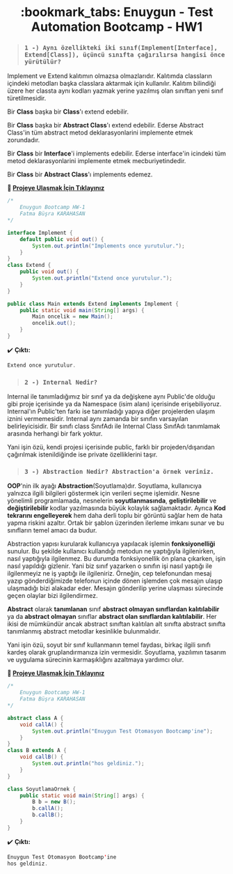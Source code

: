  
 <h1 align="center"> :bookmark_tabs: Enuygun - Test Automation Bootcamp - HW1 </h1>
 
> ###  ``` 1 -) Aynı özellikteki iki sınıf(Implement[Interface], Extend[Class]), üçüncü sınıfta çağırılırsa hangisi önce yürütülür? ```

Implement ve Extend kalıtımın olmazsa olmazlarıdır. Kalıtımda classların içindeki metodları başka classlara aktarmak için kullanılır. Kalıtım bilindiği üzere her classta aynı kodları yazmak yerine yazılmış olan sınıftan yeni sınıf türetilmesidir.
  
Bir **Class** başka bir **Class**'ı extend edebilir.

Bir **Class** başka bir **Abstract Class**'ı extend edebilir. Ederse Abstract Class'in tüm abstract metod deklarasyonlarini implemente etmek zorundadır.

Bir **Class** bir **Interface**'i implements edebilir. Ederse interface'in icindeki tüm metod deklarasyonlarini implemente etmek mecburiyetindedir.

Bir **Class** bir **Abstract Class**'ı implements edemez.

**:link: [Projeye Ulaşmak İçin Tıklayınız](https://github.com/enuygun-test-automation-bootcamp/homework1-fbusrakarahasan/ImplementExtend)**

```java
/*
    Enuygun Bootcamp HW-1
    Fatma Büşra KARAHASAN
*/

interface Implement {
    default public void out() {
        System.out.println("Implements once yurutulur.");
    }
}
class Extend {
    public void out() {
        System.out.println("Extend once yurutulur.");
    }
}

public class Main extends Extend implements Implement {
    public static void main(String[] args) {
        Main oncelik = new Main();
        oncelik.out();
    }
}
```

:heavy_check_mark: **Çıktı:**

```java
Extend once yurutulur.
```
 


> ###  ``` 2 -) Internal Nedir?  ```

Internal ile tanımladığımız bir sınıf ya da değişkene aynı Public'de olduğu gibi proje içerisinde ya da Namespace (isim alanı) içerisinde erişebiliyoruz. Internal'ın Public'ten farkı ise tanımladığı yapıya diğer projelerden ulaşım iznini vermemesidir. Internal aynı zamanda bir sınıfın varsayılan belirleyicisidir. Bir sınıfı class SınıfAdı ile Internal Class SınıfAdı tanımlamak arasında herhangi bir fark yoktur. 

Yani işin özü, kendi projesi içerisinde public, farklı bir projeden/dışarıdan çağırılmak istenildiğinde ise private özelliklerini taşır.

> ###  ``` 3 -) Abstraction Nedir? Abstraction'a örnek veriniz.  ``` 
 
 
**OOP**'nin ilk ayağı **Abstraction**(Soyutlama)dır. Soyutlama, kullanıcıya yalnızca ilgili bilgileri göstermek için verileri seçme işlemidir. Nesne yönelimli programlamada, nesnelerin **soyutlanmasında**, **geliştirilebilir** ve **değiştirilebilir** kodlar yazılmasında büyük kolaylık sağlamaktadır. Ayrıca **Kod tekrarını engelleyerek** hem daha derli toplu bir görüntü sağlar hem de hata yapma riskini azaltır. Ortak bir şablon üzerinden ilerleme imkanı sunar ve bu sınıfların temel amacı da budur.

Abstraction yapısı kurularak kullanıcıya yapılacak işlemin **fonksiyonelliği** sunulur. Bu şekilde kullanıcı kullandığı metodun ne yaptığıyla ilgilenirken, nasıl yaptığıyla ilgilenmez. Bu durumda fonksiyonellik ön plana çıkarken, işin nasıl yapıldığı gizlenir. Yani biz sınıf yazarken o sınıfın işi nasıl yaptığı ile ilgilenmeyiz ne iş yaptığı ile ilgileniriz. Örneğin, cep telefonundan mesaj yazıp gönderdiğimizde telefonun içinde dönen işlemden çok mesajın ulaşıp ulaşmadığı bizi alakadar eder. Mesajın gönderilip yerine ulaşması sürecinde geçen olaylar bizi ilgilendirmez.

**Abstract** olarak **tanımlanan** sınıf **abstract olmayan sınıflardan kalıtılabilir** ya da **abstract olmayan** sınıflar **abstract olan sınıflardan kalıtılabilir**. Her ikisi de mümkündür ancak abstract sınıftan kalıtılan alt sınıfta abstract sınıfta tanımlanmış abstract metodlar kesinlikle bulunmalıdır.
  
Yani işin özü, soyut bir sınıf kullanmanın temel faydası, birkaç ilgili sınıfı kardeş olarak gruplandırmanıza izin vermesidir. Soyutlama, yazılımın tasarım ve uygulama sürecinin karmaşıklığını azaltmaya yardımcı olur.

**:link: [Projeye Ulaşmak İçin Tıklayınız](https://github.com/enuygun-test-automation-bootcamp/homework1-fbusrakarahasan/Abstraction)**

```java
/*
    Enuygun Bootcamp HW-1
    Fatma Büşra KARAHASAN
*/

abstract class A {
    void callA() {
        System.out.println("Enuygun Test Otomasyon Bootcamp'ine");
    }
}
class B extends A {
    void callB() {
        System.out.println("hos geldiniz.");
    }
}

class SoyutlamaOrnek {
    public static void main(String[] args) {
        B b = new B();
        b.callA();
        b.callB();
    }
}
```

:heavy_check_mark: **Çıktı:**

```java
Enuygun Test Otomasyon Bootcamp'ine
hos geldiniz.
```

